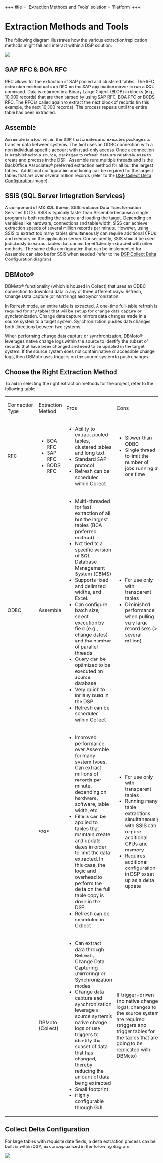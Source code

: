 +++
title = 'Extraction Methods and Tools'
solution = 'Platform'
+++

# Extraction Methods and Tools

The following diagram illustrates how the various extraction/replication
methods might fall and interact within a DSP
solution:

![](../../../Resources/Images/Extraction%20Methods/Extraction%20Methods%20Tools.png)

## SAP RFC & BOA RFC

RFC allows for the extraction of SAP pooled and clustered tables. The
RFC extraction method calls an RFC on the SAP application server to run
a SQL command. Data is returned in a Binary Large Object (BLOB) in
blocks (e.g., 10,000 records) that are then parsed by using SAP RFC, BOA
RFC or BODS RFC. The RFC is called again to extract the next block of
records (in this example, the next 10,000 records). The process repeats
until the entire table has been extracted.

## Assemble

Assemble is a tool within the DSP that creates and executes packages to
transfer data between systems. The tool uses an ODBC connection with a
non individual-specific account with read-only access. Once a connection
is established to a source, packages to refresh data are relatively easy
to create and process in the DSP.  Assemble runs multiple threads and is
the BackOffice Associates® preferred extraction method for all but the
largest tables.  Additional configuration and tuning can be required for
the largest tables that are over several million records (refer to the
[DSP Collect Delta Configuration](#DeltaConfiguration) image).

## SSIS (SQL Server Integration Services)

A component of MS SQL Server, SSIS replaces Data Transformation Services
(DTS). SSIS is typically faster than Assemble because a single program
is both reading the source and loading the target. Depending on
variables like hardware, connections and table width, SISS can achieve
extraction speeds of several million records per minute. However, using
SSIS to extract too many tables simultaneously can require additional
CPUs and memory on the application server. Consequently, SSIS should be
used judiciously to extract tables that cannot be efficiently extracted
with other methods. The same delta configuration that can be implemented
for Assemble can also be for SSIS when needed (refer to the [DSP Collect
Delta Configuration diagram](#DeltaConfiguration)).

## DBMoto®

DBMoto® functionality (which is housed in Collect) that uses an ODBC
connection to download data in any of three different ways: Refresh,
Change Data Capture (or Mirroring) and Synchronization.

In Refresh mode, an entire table is extracted. A one-time full-table
refresh is required for any tables that will be set up for change data
capture or synchronization. Change data capture mirrors data changes
made in a source system to a target system. Synchronization pushes data
changes both directions between two systems. 

When performing change data capture or synchronization, DBMoto®
leverages native change logs within the source to identify the subset of
records that have been changed and need to be updated in the target
system. If the source system does not contain native or accessible
change logs, then DBMoto uses triggers on the source system to push
changes.

## Choose the Right Extraction Method

To aid in selecting the right extraction methods for the project, refer
to the following table:

<table>
<tbody>
<tr class="odd">
<td><p>Connection Type</p></td>
<td><p>Extraction Method</p></td>
<td><p>Pros</p></td>
<td><p>Cons</p></td>
<td><p>Examples</p></td>
</tr>
<tr class="even">
<td><p>RFC</p></td>
<td><ul>
<li>BOA RFC</li>
<li>SAP RFC</li>
<li>BODS RFC</li>
</ul></td>
<td><ul>
<li>Ability to extract pooled tables, clustered tables and long text</li>
<li>Standard SAP protocol</li>
<li>Refresh can be scheduled within Collect</li>
</ul></td>
<td><ul>
<li>Slower than ODBC</li>
<li>Single thread to limit the number of jobs running at one time</li>
</ul></td>
<td><p>Material Long Text</p></td>
</tr>
<tr class="odd">
<td><p>ODBC</p></td>
<td><p>Assemble</p></td>
<td><ul>
<li>Multi-threaded for fast extraction of all but the largest tables (BOA preferred method)</li>
<li>Not tied to a specific version of SQL Database Management System (DBMS)</li>
<li>Supports fixed and delimited widths, and Excel.</li>
<li>Can configure batch size, select execution by field (e.g., change dates) and the number of parallel threads</li>
<li>Query can be optimized to be executed on source database</li>
<li>Very quick to initially build in the DSP</li>
<li>Refresh can be scheduled within Collect</li>
</ul></td>
<td><ul>
<li>For use only with transparent tables</li>
<li>Diminished performance when pulling very large record sets (&gt; several million)</li>
</ul></td>
<td><ul>
<li>Material Master</li>
<li>Customer</li>
<li>Product Hierarchy</li>
<li>Check &amp; Configuration tables</li>
</ul></td>
</tr>
<tr class="even">
<td><p> </p></td>
<td><p>SSIS</p></td>
<td><ul>
<li>Improved performance over Assemble for many system types. Can extract millions of records per minute, depending on hardware, software, table width, etc.</li>
<li>Filters can be applied to tables that maintain create and update dates in order to limit the data extracted. In this case, the logic and overhead to perform the delta on the full table copy is done in the DSP.</li>
<li>Refresh can be scheduled in Collect</li>
</ul></td>
<td><ul>
<li>For use only with transparent tables</li>
<li>Running many table extractions simultaneously with SSIS can require additional CPUs and memory</li>
<li>Requires additional configuration in DSP to set up as a delta update</li>
</ul></td>
<td><p>Largest master data or transactional tables where Assemble extraction is not sufficient. Historical examples include:</p>
<ul>
<li>Open Items</li>
<li>Bill History</li>
</ul></td>
</tr>
<tr class="odd">
<td><p> </p></td>
<td><p>DBMoto (Collect)</p></td>
<td><ul>
<li>Can extract data through Refresh, Change Data Capturing (mirroring) or Synchronization modes</li>
<li>Change data capture and synchronization leverage a source system’s native change logs or use triggers to identify the subset of data that has changed, thereby reducing the amount of data being extracted</li>
<li>Small footprint</li>
<li>Highly configurable through GUI</li>
</ul></td>
<td><p>If trigger-driven (no native change logs), changes to the source system are required (triggers and trigger tables for the tables that are going to be replicated with DBMoto)</p></td>
<td><p>Largest master data or transactional tables where Assemble extraction is not sufficient. Historical examples include:</p>
<ul>
<li>Open Items</li>
<li>Bill History</li>
</ul></td>
</tr>
</tbody>
</table>

## <span id="DeltaConfiguration"></span>Collect Delta Configuration

For large tables with requisite date fields, a delta extraction process
can be built in within DSP, as conceptualized in the following
diagram:

![](../../../Resources/Images/Extraction%20Methods/For%20large%20tables%20with%20requisite.png)
